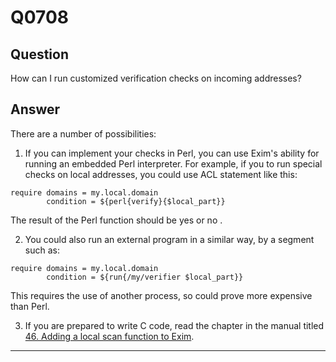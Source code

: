 Q0708
=====

Question
--------

How can I run customized verification checks on incoming addresses?

Answer
------

There are a number of possibilities:

1.  If you can implement your checks in Perl, you can use Exim's ability
    for running an embedded Perl interpreter. For example, if you to run
    special checks on local addresses, you could use ACL statement like
    this:

<!-- -->

    require domains = my.local.domain
            condition = ${perl{verify}{$local_part}}

The result of the Perl function should be  yes or  no .

2.  You could also run an external program in a similar way, by a segment
    such as:

<!-- -->

    require domains = my.local.domain
            condition = ${run{/my/verifier $local_part}}

This requires the use of another process, so could prove more expensive
than Perl.

3.  If you are prepared to write C code, read the chapter in the manual
    titled [46. Adding a local scan function to Exim](http://www.exim.org/exim-html-current/doc/html/spec_html/ch-adding_a_local_scan_function_to_exim.html).

* * * * *
